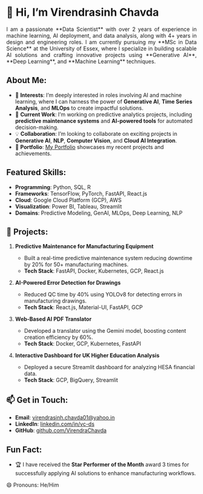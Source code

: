 # 👋 Hi, I’m Virendrasinh Chavda

<p align="justify">
I am a passionate **Data Scientist** with over 2 years of experience in machine learning, AI deployment, and data analysis, along with 4+ years in design and engineering roles. I am currently pursuing my **MSc in Data Science** at the University of Essex, where I specialize in building scalable AI solutions and crafting innovative projects using **Generative AI**, **Deep Learning**, and **Machine Learning** techniques.
</p>

## About Me:
- 👀 **Interests**: I’m deeply interested in roles involving AI and machine learning, where I can harness the power of **Generative AI**, **Time Series Analysis**, and **MLOps** to create impactful solutions.
- 🌱 **Current Work**: I’m working on predictive analytics projects, including **predictive maintenance systems** and **AI-powered tools** for automated decision-making.
- 💡 **Collaboration**: I’m looking to collaborate on exciting projects in **Generative AI**, **NLP**, **Computer Vision**, and **Cloud AI Integration**.
- 💼 **Portfolio**: [My Portfolio](https://virendrachavda.github.io/folio/) showcases my recent projects and achievements.

## Featured Skills:
- **Programming**: Python, SQL, R
- **Frameworks**: TensorFlow, PyTorch, FastAPI, React.js
- **Cloud**: Google Cloud Platform (GCP), AWS
- **Visualization**: Power BI, Tableau, Streamlit
- **Domains**: Predictive Modeling, GenAI, MLOps, Deep Learning, NLP

## 🚀 Projects:
1. **Predictive Maintenance for Manufacturing Equipment**  
   - Built a real-time predictive maintenance system reducing downtime by 20% for 50+ manufacturing machines.  
   - **Tech Stack**: FastAPI, Docker, Kubernetes, GCP, React.js

2. **AI-Powered Error Detection for Drawings**  
   - Reduced QC time by 40% using YOLOv8 for detecting errors in manufacturing drawings.  
   - **Tech Stack**: React.js, Material-UI, FastAPI, GCP

3. **Web-Based AI PDF Translator**  
   - Developed a translator using the Gemini model, boosting content creation efficiency by 60%.  
   - **Tech Stack**: Docker, GCP, Kubernetes, FastAPI

4. **Interactive Dashboard for UK Higher Education Analysis**  
   - Deployed a secure Streamlit dashboard for analyzing HESA financial data.  
   - **Tech Stack**: GCP, BigQuery, Streamlit

## 📫 Get in Touch:
- **Email**: [virendrasinh.chavda01@yahoo.in](mailto:virendrasinh.chavda01@yahoo.in)  
- **LinkedIn**: [linkedin.com/in/vc-ds](https://www.linkedin.com/in/vc-ds)  
- **GitHub**: [github.com/VirendraChavda](https://github.com/VirendraChavda)

## Fun Fact:
- 🏆 I have received the **Star Performer of the Month** award 3 times for successfully applying AI solutions to enhance manufacturing workflows.

😄 Pronouns: He/Him

<!---
VirendraChavda/VirendraChavda is a ✨ special ✨ repository because its `README.md` (this file) appears on your GitHub profile.
You can click the Preview link to take a look at your changes.
--->
